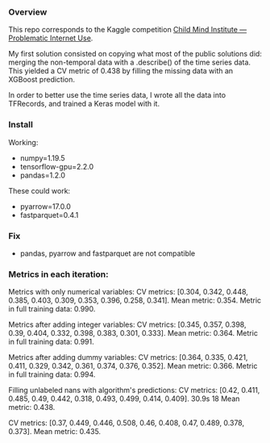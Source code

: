 ### Overview

This repo corresponds to the Kaggle competition 
[Child Mind Institute — Problematic Internet Use](https://www.kaggle.com/competitions/child-mind-institute-problematic-internet-use).

My first solution consisted on copying what most of the public solutions did: merging the non-temporal data with a .describe() of the time series data. This yielded a CV metric of 0.438 by filling the missing data with an XGBoost prediction.

In order to better use the time series data, I wrote all the data into TFRecords, and trained a Keras model with it.

### Install

Working:
- numpy=1.19.5
- tensorflow-gpu=2.2.0
- pandas=1.2.0

These could work:
- pyarrow=17.0.0
- fastparquet=0.4.1

### Fix

- pandas, pyarrow and fastparquet are not compatible

### Metrics in each iteration:

Metrics with only numerical variables:
CV metrics: [0.304, 0.342, 0.448, 0.385, 0.403, 0.309, 0.353, 0.396, 0.258, 0.341].
Mean metric:  0.354.
Metric in full training data:  0.990.

Metrics after adding integer variables:
CV metrics: [0.345, 0.357, 0.398, 0.39, 0.404, 0.332, 0.398, 0.383, 0.301, 0.333].
Mean metric:  0.364.
Metric in full training data:  0.991.

Metrics after adding dummy variables:
CV metrics: [0.364, 0.335, 0.421, 0.411, 0.329, 0.342, 0.361, 0.374, 0.376, 0.352].
Mean metric:  0.366.
Metric in full training data:  0.994.

Filling unlabeled nans with algorithm's predictions:
CV metrics: [0.42, 0.411, 0.485, 0.49, 0.442, 0.318, 0.493, 0.499, 0.414, 0.409].
30.9s	18	Mean metric:  0.438.

CV metrics: [0.37, 0.449, 0.446, 0.508, 0.46, 0.408, 0.47, 0.489, 0.378, 0.373].
Mean metric:  0.435.